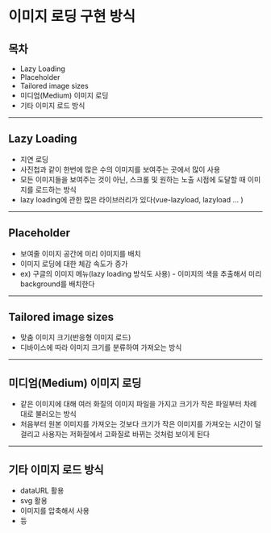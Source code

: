 # 이미지 로딩 구현 방식
## 목차
* Lazy Loading
* Placeholder
* Tailored image sizes
* 미디엄(Medium) 이미지 로딩
* 기타 이미지 로드 방식

- - - -

## Lazy Loading
* 지연 로딩
* 사진첩과 같이 한번에 많은 수의 이미지를 보여주는 곳에서 많이 사용
* 모든 이미지들을 보여주는 것이 아닌, 스크롤 및 원하는 노출 시점에 도달할 때 이미지를 로드하는 방식
* lazy loading에 관한 많은 라이브러리가 있다(vue-lazyload, lazyload … )

- - - -

## Placeholder
* 보여줄 이미지 공간에 미리 이미지를 배치
* 이미지 로딩에 대한 체감 속도가 증가
* ex) 구글의 이미지 메뉴(lazy loading 방식도 사용) - 이미지의 색을 추출해서 미리 background를 배치한다

- - - -

## Tailored image sizes
* 맞춤 이미지 크기(반응형 이미지 로드)
* 디바이스에 따라 이미지 크기를 분류하여 가져오는 방식


- - - -

## 미디엄(Medium) 이미지 로딩
* 같은 이미지에 대해 여러 화질의 이미지 파일을 가지고 크기가 작은 파일부터 차례대로 불러오는 방식
* 처음부터 원본 이미지를 가져오는 것보다 크기가 작은 이미지를 가져오는 시간이 덜 걸리고 사용자는 저화질에서 고화질로 바뀌는 것처럼 보이게 된다


- - - -

## 기타 이미지 로드 방식
* dataURL 활용
* svg 활용
* 이미지를 압축해서 사용
* 등











